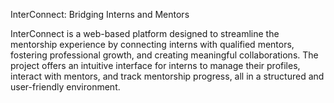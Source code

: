 InterConnect: Bridging Interns and Mentors

InterConnect is a web-based platform designed to streamline the mentorship experience by connecting interns with qualified mentors, fostering professional growth, and creating meaningful collaborations. The project offers an intuitive interface for interns to manage their profiles, interact with mentors, and track mentorship progress, all in a structured and user-friendly environment.
